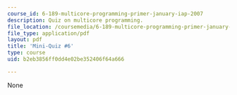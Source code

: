 ```yaml
---
course_id: 6-189-multicore-programming-primer-january-iap-2007
description: Quiz on multicore programming.
file_location: /coursemedia/6-189-multicore-programming-primer-january-iap-2007/b2eb3856ff0dd4e02be352406f64a666_quiz6.pdf
file_type: application/pdf
layout: pdf
title: 'Mini-Quiz #6'
type: course
uid: b2eb3856ff0dd4e02be352406f64a666

---
```

None